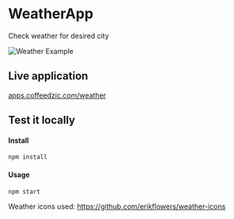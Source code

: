 
# WeatherApp
Check weather for desired city

![Weather Example](https://apps.coffeedzic.com/weather/preview.jpg)

## Live application

[apps.coffeedzic.com/weather](https://apps.coffeedzic.com/weather)

## Test it locally

#### Install

`npm install`



#### Usage

`npm start`

Weather icons used: https://github.com/erikflowers/weather-icons

